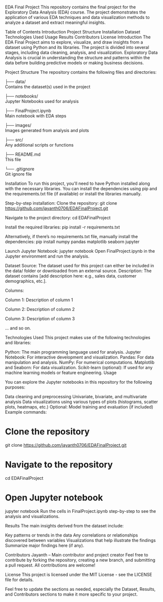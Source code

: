 EDA Final Project
This repository contains the final project for the Exploratory Data Analysis (EDA) course. The project demonstrates the application of various EDA techniques and data visualization methods to analyze a dataset and extract meaningful insights.

Table of Contents
Introduction
Project Structure
Installation
Dataset 
Technologies Used
Usage
Results
Contributors
License
Introduction
The EDA Final Project aims to explore, visualize, and draw insights from a dataset using Python and its libraries. The project is divided into several stages, including data cleaning, analysis, and visualization. Exploratory Data Analysis is crucial in understanding the structure and patterns within the data before building predictive models or making business decisions.

Project Structure
The repository contains the following files and directories:

├── data/                     
Contains the dataset(s) used in the project

├── notebooks/                
Jupyter Notebooks used for analysis

├── FinalProject.ipynb        
Main notebook with EDA steps

├── images/                   
Images generated from analysis and plots

├── src/                      
Any additional scripts or functions

├── README.md                 
This file

└── .gitignore                
Git ignore file


Installation
To run this project, you'll need to have Python installed along with the necessary libraries. You can install the dependencies using pip and the requirements.txt file (if available) or install the libraries manually.

Step-by-step installation:
Clone the repository:
git clone https://github.com/jayanth0706/EDAFinalProject.git

Navigate to the project directory:
cd EDAFinalProject

Install the required libraries:
pip install -r requirements.txt

Alternatively, if there’s no requirements.txt file, manually install the dependencies:
pip install numpy pandas matplotlib seaborn jupyter

Launch Jupyter Notebook:
jupyter notebook
Open FinalProject.ipynb in the Jupyter environment and run the analysis.

Dataset
Source: The dataset used for this project can either be included in the data/ folder or downloaded from an external source.
Description: The dataset contains [add description here: e.g., sales data, customer demographics, etc.].

Columns:

Column 1: Description of column 1

Column 2: Description of column 2

Column 3: Description of column 3

... and so on.





Technologies Used
This project makes use of the following technologies and libraries:

Python: The main programming language used for analysis.
Jupyter Notebook: For interactive development and visualization.
Pandas: For data manipulation and analysis.
NumPy: For numerical computations.
Matplotlib and Seaborn: For data visualization.
Scikit-learn (optional): If used for any machine learning models or feature engineering.
Usage



You can explore the Jupyter notebooks in this repository for the following purposes:

Data cleaning and preprocessing
Univariate, bivariate, and multivariate analysis
Data visualizations using various types of plots (histograms, scatter plots, heatmaps, etc.)
Optional: Model training and evaluation (if included)
Example commands:
# Clone the repository
git clone https://github.com/jayanth0706/EDAFinalProject.git

# Navigate to the repository
cd EDAFinalProject

# Open Jupyter notebook
jupyter notebook
Run the cells in FinalProject.ipynb step-by-step to see the analysis and visualizations.

Results
The main insights derived from the dataset include:

Key patterns or trends in the data
Any correlations or relationships discovered between variables
Visualizations that help illustrate the findings
Summarize major findings here (if any).

Contributors
Jayanth – Main contributor and project creator
Feel free to contribute by forking the repository, creating a new branch, and submitting a pull request. All contributions are welcome!

License
This project is licensed under the MIT License - see the LICENSE file for details.

Feel free to update the sections as needed, especially the Dataset, Results, and Contributors sections to make it more specific to your project.
